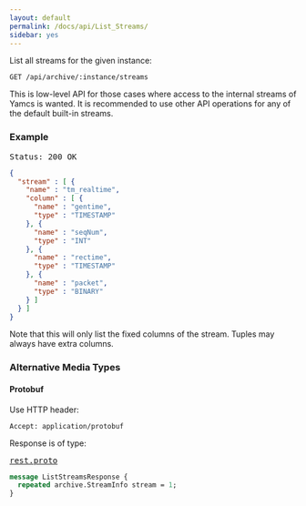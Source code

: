 ```yaml
---
layout: default
permalink: /docs/api/List_Streams/
sidebar: yes
---
```


List all streams for the given instance:

    GET /api/archive/:instance/streams
    
<div class="hint">
    This is low-level API for those cases where access to the internal streams of Yamcs is wanted. It is recommended to use other API operations for any of the default built-in streams.
</div>


### Example

<pre class="header">Status: 200 OK</pre>
```json
{
  "stream" : [ {
    "name" : "tm_realtime",
    "column" : [ {
      "name" : "gentime",
      "type" : "TIMESTAMP"
    }, {
      "name" : "seqNum",
      "type" : "INT"
    }, {
      "name" : "rectime",
      "type" : "TIMESTAMP"
    }, {
      "name" : "packet",
      "type" : "BINARY"
    } ]
  } ]
}
```

Note that this will only list the fixed columns of the stream. Tuples may always have extra columns.

### Alternative Media Types

#### Protobuf

Use HTTP header:

    Accept: application/protobuf
    
Response is of type:

<pre class="r header"><a href="/docs/api/rest.proto/">rest.proto</a></pre>
```proto
message ListStreamsResponse {
  repeated archive.StreamInfo stream = 1;
}
```
